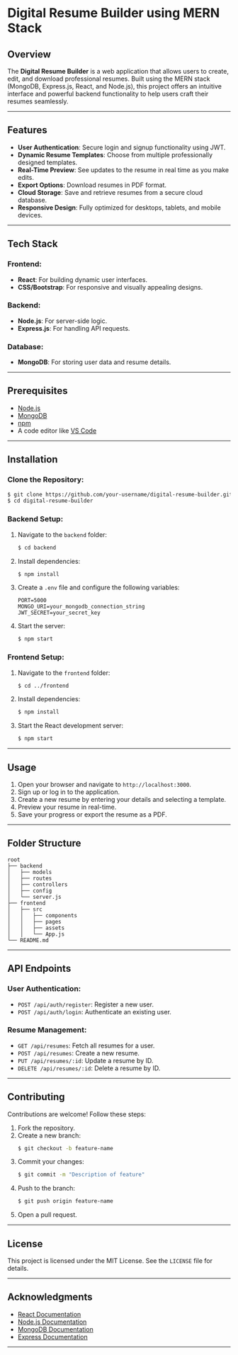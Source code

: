 # Digital Resume Builder using MERN Stack

## Overview
The **Digital Resume Builder** is a web application that allows users to create, edit, and download professional resumes. Built using the MERN stack (MongoDB, Express.js, React, and Node.js), this project offers an intuitive interface and powerful backend functionality to help users craft their resumes seamlessly.

---

## Features

- **User Authentication**: Secure login and signup functionality using JWT.
- **Dynamic Resume Templates**: Choose from multiple professionally designed templates.
- **Real-Time Preview**: See updates to the resume in real time as you make edits.
- **Export Options**: Download resumes in PDF format.
- **Cloud Storage**: Save and retrieve resumes from a secure cloud database.
- **Responsive Design**: Fully optimized for desktops, tablets, and mobile devices.

---

## Tech Stack

### Frontend:
- **React**: For building dynamic user interfaces.
- **CSS/Bootstrap**: For responsive and visually appealing designs.

### Backend:
- **Node.js**: For server-side logic.
- **Express.js**: For handling API requests.

### Database:
- **MongoDB**: For storing user data and resume details.

---

## Prerequisites

- [Node.js](https://nodejs.org/)
- [MongoDB](https://www.mongodb.com/)
- [npm](https://www.npmjs.com/)
- A code editor like [VS Code](https://code.visualstudio.com/)

---

## Installation

### Clone the Repository:
```bash
$ git clone https://github.com/your-username/digital-resume-builder.git
$ cd digital-resume-builder
```

### Backend Setup:
1. Navigate to the `backend` folder:
    ```bash
    $ cd backend
    ```
2. Install dependencies:
    ```bash
    $ npm install
    ```
3. Create a `.env` file and configure the following variables:
    ```env
    PORT=5000
    MONGO_URI=your_mongodb_connection_string
    JWT_SECRET=your_secret_key
    ```
4. Start the server:
    ```bash
    $ npm start
    ```

### Frontend Setup:
1. Navigate to the `frontend` folder:
    ```bash
    $ cd ../frontend
    ```
2. Install dependencies:
    ```bash
    $ npm install
    ```
3. Start the React development server:
    ```bash
    $ npm start
    ```

---

## Usage

1. Open your browser and navigate to `http://localhost:3000`.
2. Sign up or log in to the application.
3. Create a new resume by entering your details and selecting a template.
4. Preview your resume in real-time.
5. Save your progress or export the resume as a PDF.

---

## Folder Structure

```
root
├── backend
│   ├── models
│   ├── routes
│   ├── controllers
│   ├── config
│   └── server.js
├── frontend
│   ├── src
│   │   ├── components
│   │   ├── pages
│   │   ├── assets
│   │   └── App.js
└── README.md
```

---

## API Endpoints

### User Authentication:
- `POST /api/auth/register`: Register a new user.
- `POST /api/auth/login`: Authenticate an existing user.

### Resume Management:
- `GET /api/resumes`: Fetch all resumes for a user.
- `POST /api/resumes`: Create a new resume.
- `PUT /api/resumes/:id`: Update a resume by ID.
- `DELETE /api/resumes/:id`: Delete a resume by ID.

---

## Contributing

Contributions are welcome! Follow these steps:
1. Fork the repository.
2. Create a new branch:
    ```bash
    $ git checkout -b feature-name
    ```
3. Commit your changes:
    ```bash
    $ git commit -m "Description of feature"
    ```
4. Push to the branch:
    ```bash
    $ git push origin feature-name
    ```
5. Open a pull request.

---

## License

This project is licensed under the MIT License. See the `LICENSE` file for details.

---

## Acknowledgments

- [React Documentation](https://reactjs.org/docs/getting-started.html)
- [Node.js Documentation](https://nodejs.org/en/docs/)
- [MongoDB Documentation](https://docs.mongodb.com/)
- [Express Documentation](https://expressjs.com/)

---

